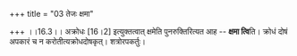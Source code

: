 +++
title = "03 तेजः क्षमा"

+++
।।16.3।। अक्रोधः \[16।2\] इत्युक्तत्वात् क्षमेति पुनरुक्तिरित्यत आह --
**क्षमा त्वि**ति। क्रोधं दोषं अपकारं च न करोतीत्यक्रोधदोषकृत्।
शत्रोरपकर्तुः।
